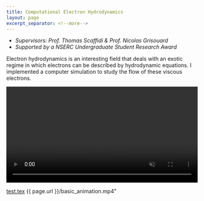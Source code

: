 ```yaml
---
title: Computational Electron Hydrodynamics
layout: page
excerpt_separator: <!--more-->
---
```

- *Supervisors: Prof. Thomas Scaffidi & Prof. Nicolas Grisouard*
- *Supported by a NSERC Undergraduate Student Research Award*

Electron hydrodynamics is an interesting field that deals with an exotic regime in which electrons can be described by hydrodynamic equations.  I implemented a computer simulation to study the flow of these viscous electrons.

<video width="100%" controls muted src="basic_animation.mp4">
</video>

<!--more-->

<a href = "_posts/test.tex">test.tex</a>
{{ page.url }}/basic_animation.mp4"
